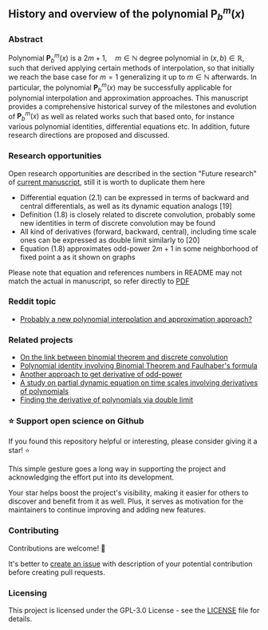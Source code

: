 ## History and overview of the polynomial $\mathbf{P}^m_b(x)$

### Abstract

Polynomial $\mathbf{P}^m_b(x)$ is a $2m+1, \quad m\in\mathbb{N}$ degree polynomial in $(x,b) \in \mathbb{R}$,
such that derived applying certain methods of interpolation, so that initially we reach the base case for $m=1$
generalizing it up to $m\in\mathbb{N}$ afterwards.
In particular, the polynomial $\mathbf{P}^m_b(x)$ may be successfully applicable for polynomial interpolation
and approximation approaches.
This manuscript provides a comprehensive historical survey of the milestones and evolution of $\mathbf{P}^m_b(x)$
as well as related works such that based onto, for instance various polynomial identities, differential equations etc.
In addition, future research directions are proposed and discussed.

### Research opportunities

Open research opportunities are described in the section "Future research" of
[current manuscript](https://kolosovpetro.github.io/pdf/HistoryAndOverviewOfPolynomialP.pdf),
still it is worth to duplicate them here

- Differential equation (2.1) can be expressed in terms of backward and central differentials,
  as well as its dynamic equation analogs [19]
- Definition (1.8) is closely related to discrete convolution, probably some new identities
  in term of discrete convolution may be found
- All kind of derivatives (forward, backward, central), including time scale ones can be
  expressed as double limit similarly to [20]
- Equation (1.8) approximates odd-power $2m+1$ in some neighborhood of fixed point
  a as it shown on graphs

Please note that equation and references numbers in README may not match the actual in manuscript,
so refer directly to [PDF](https://kolosovpetro.github.io/pdf/HistoryAndOverviewOfPolynomialP.pdf)

### Reddit topic

- [Probably a new polynomial interpolation and approximation approach?]()

### Related projects

- [On the link between binomial theorem and discrete convolution](https://github.com/kolosovpetro/OnTheBinomialTheoremAndDiscreteConvolution)
- [Polynomial identity involving Binomial Theorem and Faulhaber's formula](https://github.com/kolosovpetro/PolynomialIdentityInvolvingBTandFaulhaber)
- [Another approach to get derivative of odd-power](https://github.com/kolosovpetro/AnotherApproachToGetDerivativeOfOddPower)
- [A study on partial dynamic equation on time scales involving derivatives of polynomials](https://github.com/kolosovpetro/AStudyOnDynamicEquations)
- [Finding the derivative of polynomials via double limit](https://github.com/kolosovpetro/FindingTheDerivativeOfPolynomialsViaDoubleLimit)

### ⭐ Support open science on Github

If you found this repository helpful or interesting, please consider giving it a star! ⭐

This simple gesture goes a long way in supporting the project and acknowledging the effort put into its development.

Your star helps boost the project's visibility, making it easier for others to discover and benefit from it as well.
Plus, it serves as motivation for the maintainers to continue improving and adding new features.

### Contributing

Contributions are welcome! 🎉

It's better to [create an issue](https://github.com/kolosovpetro/HistoryAndOverviewOfPolynomialP/issues/new)
with description of your potential contribution before creating pull requests.

### Licensing

This project is licensed under the GPL-3.0 License - see the [LICENSE](LICENSE) file for details.
